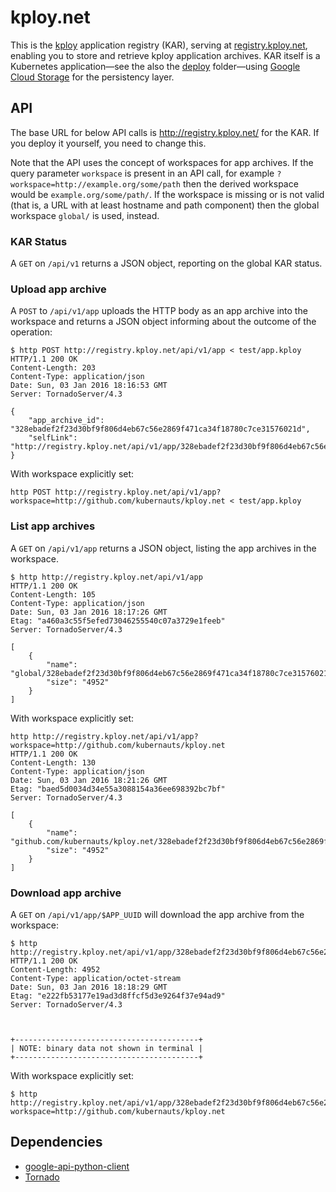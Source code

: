 # kploy.net

This is the [kploy](http://kubernetes.sh/kploy/) application registry (KAR), serving at [registry.kploy.net](http://registry.kploy.net/), 
enabling you to store and retrieve kploy application archives. KAR itself is a Kubernetes application—see the also the [deploy](deploy/) folder—using [Google Cloud Storage](https://cloud.google.com/storage/docs) for the persistency layer.

## API

The base URL for below API calls is http://registry.kploy.net/ for the KAR. If you deploy it yourself, you need to change this.

Note that the API uses the concept of workspaces for app archives. If the query parameter `workspace` is present in an API call,
for example `?workspace=http://example.org/some/path` then the derived workspace would be `example.org/some/path/`.
If the workspace is missing or is not valid (that is, a URL with at least hostname and path component) then the global workspace 
`global/` is used, instead.

### KAR Status

A `GET` on `/api/v1` returns a JSON object, reporting on the global KAR status.

### Upload app archive

A `POST` to `/api/v1/app` uploads the HTTP body as an app archive into the workspace and
returns a JSON object informing about the outcome of the operation:

    $ http POST http://registry.kploy.net/api/v1/app < test/app.kploy
    HTTP/1.1 200 OK
    Content-Length: 203
    Content-Type: application/json
    Date: Sun, 03 Jan 2016 18:16:53 GMT
    Server: TornadoServer/4.3

    {
        "app_archive_id": "328ebadef2f23d30bf9f806d4eb67c56e2869f471ca34f18780c7ce31576021d",
        "selfLink": "http://registry.kploy.net/api/v1/app/328ebadef2f23d30bf9f806d4eb67c56e2869f471ca34f18780c7ce31576021d"
    }

With workspace explicitly set:

    http POST http://registry.kploy.net/api/v1/app?workspace=http://github.com/kubernauts/kploy.net < test/app.kploy

### List app archives

A `GET` on `/api/v1/app` returns a JSON object, listing the app archives in the workspace.

    $ http http://registry.kploy.net/api/v1/app
    HTTP/1.1 200 OK
    Content-Length: 105
    Content-Type: application/json
    Date: Sun, 03 Jan 2016 18:17:26 GMT
    Etag: "a460a3c55f5efed73046255540c07a3729e1feeb"
    Server: TornadoServer/4.3

    [
        {
            "name": "global/328ebadef2f23d30bf9f806d4eb67c56e2869f471ca34f18780c7ce31576021d.zip",
            "size": "4952"
        }
    ]

With workspace explicitly set:

    http http://registry.kploy.net/api/v1/app?workspace=http://github.com/kubernauts/kploy.net
    HTTP/1.1 200 OK
    Content-Length: 130
    Content-Type: application/json
    Date: Sun, 03 Jan 2016 18:21:26 GMT
    Etag: "baed5d0034d34e55a3088154a36ee698392bc7bf"
    Server: TornadoServer/4.3

    [
        {
            "name": "github.com/kubernauts/kploy.net/328ebadef2f23d30bf9f806d4eb67c56e2869f471ca34f18780c7ce31576021d.zip",
            "size": "4952"
        }
    ]

### Download app archive

A `GET` on `/api/v1/app/$APP_UUID` will download the app archive from the workspace:

    $ http http://registry.kploy.net/api/v1/app/328ebadef2f23d30bf9f806d4eb67c56e2869f471ca34f18780c7ce31576021d
    HTTP/1.1 200 OK
    Content-Length: 4952
    Content-Type: application/octet-stream
    Date: Sun, 03 Jan 2016 18:18:29 GMT
    Etag: "e222fb53177e19ad3d8ffcf5d3e9264f37e94ad9"
    Server: TornadoServer/4.3



    +-----------------------------------------+
    | NOTE: binary data not shown in terminal |
    +-----------------------------------------+

With workspace explicitly set:

    $ http http://registry.kploy.net/api/v1/app/328ebadef2f23d30bf9f806d4eb67c56e2869f471ca34f18780c7ce31576021d?workspace=http://github.com/kubernauts/kploy.net

## Dependencies

- [google-api-python-client](https://github.com/google/google-api-python-client)
- [Tornado](http://www.tornadoweb.org/en/stable/)

